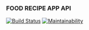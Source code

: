 ### FOOD RECIPE APP API
[![Build Status](https://travis-ci.com/Frost199/recipie-app-api.svg?branch=master)](https://travis-ci.com/Frost199/recipie-app-api)
[![Maintainability](https://api.codeclimate.com/v1/badges/f7d0dcd39e6707a579dd/maintainability)](https://codeclimate.com/github/Frost199/recipie-app-api/maintainability)
